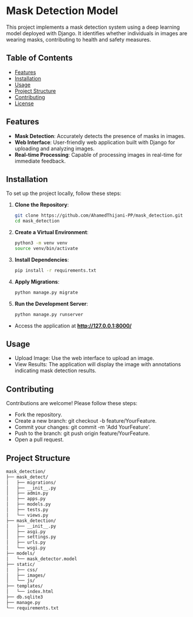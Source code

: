 # Mask Detection Model

This project implements a mask detection system using a deep learning model deployed with Django. It identifies whether individuals in images are wearing masks, contributing to health and safety measures.

## Table of Contents

- [Features](#features)
- [Installation](#installation)
- [Usage](#usage)
- [Project Structure](#project-structure)
- [Contributing](#contributing)
- [License](#license)

## Features

- **Mask Detection**: Accurately detects the presence of masks in images.
- **Web Interface**: User-friendly web application built with Django for uploading and analyzing images.
- **Real-time Processing**: Capable of processing images in real-time for immediate feedback.

## Installation

To set up the project locally, follow these steps:

1. **Clone the Repository**:

   ```bash
   git clone https://github.com/AhamedThijani-PP/mask_detection.git
   cd mask_detection
   
2. **Create a Virtual Environment**:

   ```bash
   python3 -m venv venv
   source venv/bin/activate

3. **Install Dependencies**:

   ```bash
   pip install -r requirements.txt

4. **Apply Migrations**:

   ```bash
   python manage.py migrate

5. **Run the Development Server**:

   ```bash
   python manage.py runserver

- Access the application at **http://127.0.0.1:8000/**

## Usage
- Upload Image: Use the web interface to upload an image.
- View Results: The application will display the image with annotations indicating mask detection results.

## Contributing

Contributions are welcome! Please follow these steps:

- Fork the repository.
- Create a new branch: git checkout -b feature/YourFeature.
- Commit your changes: git commit -m 'Add YourFeature'.
- Push to the branch: git push origin feature/YourFeature.
- Open a pull request.

## Project Structure

   ```bash
   mask_detection/
   ├── mask_detect/
   │   ├── migrations/
   │   ├── __init__.py
   │   ├── admin.py
   │   ├── apps.py
   │   ├── models.py
   │   ├── tests.py
   │   └── views.py
   ├── mask_detection/
   │   ├── __init__.py
   │   ├── asgi.py
   │   ├── settings.py
   │   ├── urls.py
   │   └── wsgi.py
   ├── models/
   │   └── mask_detector.model
   ├── static/
   │   ├── css/
   │   ├── images/
   │   └── js/
   ├── templates/
   │   └── index.html
   ├── db.sqlite3
   ├── manage.py
   └── requirements.txt
